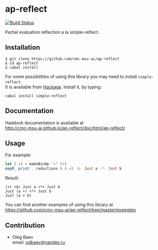 # ap-reflect

[![Build Status](https://travis-ci.org/cmc-msu-ai/ap-reflect.svg)](https://travis-ci.org/cmc-msu-ai/ap-reflect)

Partial evaluation reflection a la simple-reflect.

## Installation

    $ git clone https://github.com/cmc-msu-ai/ap-reflect
    $ cd ap-reflect
    $ cabal install

For some possibilities of using this library 
you may need to install `simple-reflect`.  
It is available from
[Hackage](http://hackage.haskell.org/package/simple-reflect).
Install it, by typing:

    cabal install simple-reflect

## Documentation

Haddock documentation is available at  
http://cmc-msu-ai.github.io/ap-reflect/doc/html/ap-reflect/

## Usage

For example:

```haskell
let (.+) = makeBinOp "+" (+)
mapM_ print . reductions $ (.+) -$- Just a -*- Just b
```

Result:

    (+) <$> Just a <*> Just b
    Just (a +) <*> Just b
    Just (a + b)

You can find another examples of using this library at  
https://github.com/cmc-msu-ai/ap-reflect/tree/master/examples

## Contribution

* Oleg Baev  
email: odbaev@yandex.ru
